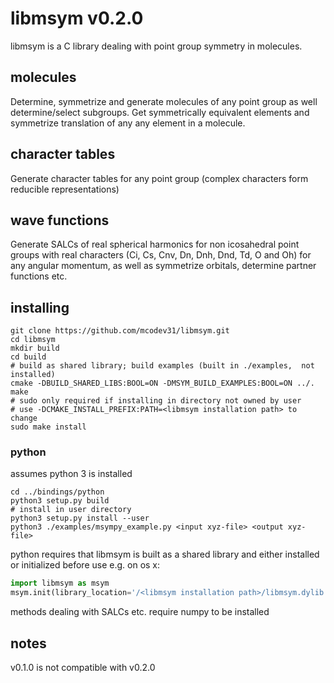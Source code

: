 # libmsym v0.2.0
libmsym is a C library dealing with point group symmetry in molecules.

## molecules
Determine, symmetrize and generate molecules of any point group as well determine/select subgroups.
Get symmetrically equivalent elements and symmetrize translation of any any element in a molecule.

## character tables
Generate character tables for any point group (complex characters form reducible representations)

## wave functions
Generate SALCs of real spherical harmonics for non icosahedral point groups with real characters (Ci, Cs, Cnv, Dn, Dnh, Dnd, Td, O and Oh) for any angular momentum, as well as symmetrize orbitals, determine partner functions etc.

## installing

```shell
git clone https://github.com/mcodev31/libmsym.git
cd libmsym
mkdir build
cd build
# build as shared library; build examples (built in ./examples,  not installed)
cmake -DBUILD_SHARED_LIBS:BOOL=ON -DMSYM_BUILD_EXAMPLES:BOOL=ON ../.
make
# sudo only required if installing in directory not owned by user
# use -DCMAKE_INSTALL_PREFIX:PATH=<libmsym installation path> to change
sudo make install

```

### python

assumes python 3 is installed

```shell
cd ../bindings/python
python3 setup.py build
# install in user directory
python3 setup.py install --user
python3 ./examples/msympy_example.py <input xyz-file> <output xyz-file>
```
python requires that libmsym is built as a shared library and either installed or initialized before use e.g. on os x:

```py
import libmsym as msym
msym.init(library_location='/<libmsym installation path>/libmsym.dylib')
```

methods dealing with SALCs etc. require numpy to be installed

## notes

v0.1.0 is not compatible with v0.2.0
